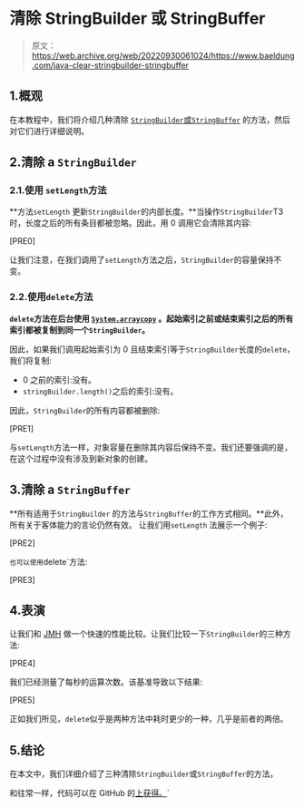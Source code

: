 # 清除 StringBuilder 或 StringBuffer

> 原文：<https://web.archive.org/web/20220930061024/https://www.baeldung.com/java-clear-stringbuilder-stringbuffer>

## 1.概观

在本教程中，我们将介绍几种清除 [`StringBuilder`或`StringBuffer`](/web/20220824120057/https://www.baeldung.com/java-string-builder-string-buffer) 的方法，然后对它们进行详细说明。

## 2.清除 a `StringBuilder`

### 2.1.使用 `setLength`方法

**方法`setLength` 更新`StringBuilder`的内部长度。**当操作`StringBuilder`T3 时，长度之后的所有条目都被忽略。因此，用 0 调用它会清除其内容:

[PRE0]

让我们注意，在我们调用了`setLength`方法之后，`StringBuilder`的容量保持不变。

### 2.2.使用`delete`方法

**`delete`方法在后台使用 [`System.arraycopy`](/web/20220824120057/https://www.baeldung.com/java-array-copy) 。起始索引之前或结束索引之后的所有索引都被复制到同一个`StringBuilder`。**

因此，如果我们调用起始索引为 0 且结束索引等于`StringBuilder`长度的`delete`，我们将复制:

*   0 之前的索引:没有。
*   `stringBuilder.length()`之后的索引:没有。

因此，`StringBuilder`的所有内容都被删除:

[PRE1]

与`setLength`方法一样，对象容量在删除其内容后保持不变。我们还要强调的是，在这个过程中没有涉及到新对象的创建。

## 3.清除 a `StringBuffer`

**所有适用于`StringBuilder` 的方法与`StringBuffer`的工作方式相同。**此外，所有关于客体能力的言论仍然有效。
让我们用`setLength` 法展示一个例子:

[PRE2]

 `也可以使用`delete`方法:

[PRE3]

## 4.表演

让我们和 [JMH](/web/20220824120057/https://www.baeldung.com/java-microbenchmark-harness) 做一个快速的性能比较。让我们比较一下`StringBuilder`的三种方法:

[PRE4]

我们已经测量了每秒的运算次数。该基准导致以下结果:

[PRE5]

正如我们所见，`delete`似乎是两种方法中耗时更少的一种，几乎是前者的两倍。

## 5.结论

在本文中，我们详细介绍了三种清除`StringBuilder`或`StringBuffer`的方法。

和往常一样，代码可以在 GitHub 的[上获得。](https://web.archive.org/web/20220824120057/https://github.com/eugenp/tutorials/tree/master/core-java-modules/core-java-string-apis)`